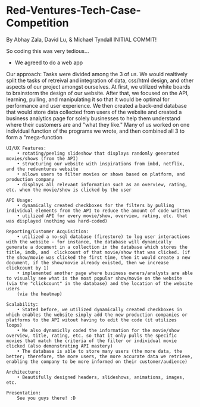 # Red-Ventures-Tech-Case-Competition
By Abhay Zala, David Lu, & Michael Tyndall
INITIAL COMMIT! 

So coding this was very tedious... 


- We agreed to do a web app

Our approach:
    Tasks were divided among the 3 of us. We would realtively split the tasks of retreival and integration of data, css/html design, and other aspects of our project amongst ourselves.
    At first, we utilized white boards to brainstorm the design of our website. After that, we focused on the API, learning, pulling, and manipulating it so that it would be optimal for performance and user experience. 
    We then created a back-end database that would store data collected from users of the website and created a business analytics page for solely businesses to help them understand where their customers are and "what they like."
    Many of us worked on one individual function of the programs we wrote, and then combined all 3 to form a "mega-function


    UI/UX Features: 
        • rotating/peeling slideshow that displays randomly generated movies/shows (from the API)
        • structuring our website with inspirations from imbd, netflix, and the redventures website
        • allows users to filter movies or shows based on platform, and production company
        • displays all relevant information such as an overview, rating, etc. when the movie/show is clicked by the user

    API Usage: 
        • dynamically created checkboxes for the filters by pulling individual elements from the API to reduce the amount of code written
        • utilized API for every movie/show, overview, rating, etc. that was displayed (nothing was hard-coded)
        
    Reporting/Customer Acquisition:
        • utilized a no-sql database (firestore) to log user interactions with the website - for instance, the database will dynamically generate a document in a collection in the database which stores the title, imdb, and  clickcount of that movie/show that was clicked. (if the show/movie was clicked the first time, then it would create a new document, if the show/movie already existed, then we increase clickcount by 1)
        • implemented another page where business owners/analysts are able to visually see what is the most popular show/movie on the website (via the "clickcount" in the database) and the location of the website users  
        (via the heatmap)

    Scalability:
        • Stated before, we utilized dynamically created checkboxes in which enables the website simply add the new production companies or platforms to the API witout having to edit the code (it utilizes loops)
        • We also dynamiclly coded the information for the movie/show overview, title, rating, etc. so that it only pulls the specific movies that match the criteria of the filter or individual movie clicked (also demonstrating API mastery)
        • The database is able to store many users (the more data, the better; therefore, the more users, the more accurate data we retrieve, enabling the company to be more informed on their customer/audience)
    
    Architecture: 
        • Beautifully designed headers, slideshows, animations, images, etc.
    
    Presentation: 
        See you guys there! :D